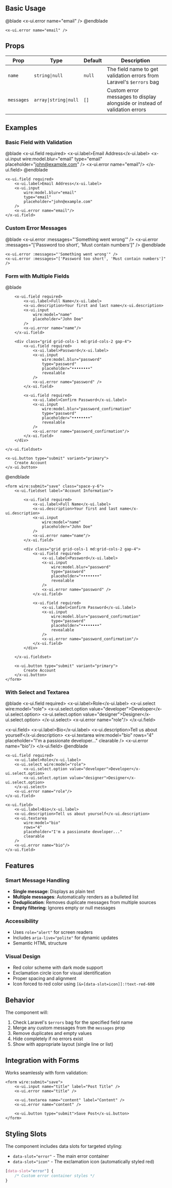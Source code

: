 ## Basic Usage

@blade
<x-ui.error name="email" />
@endblade

```blade
<x-ui.error name="email" />
```

## Props

| Prop | Type | Default | Description |
|------|------|---------|-------------|
| `name` | `string\|null` | `null` | The field name to get validation errors from Laravel's `$errors` bag |
| `messages` | `array\|string\|null` | `[]` | Custom error messages to display alongside or instead of validation errors |

## Examples

### Basic Field with Validation

@blade
<x-ui.field required>
    <x-ui.label>Email Address</x-ui.label>
    <x-ui.input 
        wire:model.blur="email" 
        type="email" 
        placeholder="john@example.com"
    />
    <x-ui.error name="email"/>
</x-ui.field>
@endblade

```blade
<x-ui.field required>
    <x-ui.label>Email Address</x-ui.label>
    <x-ui.input 
        wire:model.blur="email" 
        type="email" 
        placeholder="john@example.com"
    />
    <x-ui.error name="email"/>
</x-ui.field>
```

### Custom Error Messages

@blade
<x-ui.error :messages="'Something went wrong'" />
<x-ui.error :messages="['Password too short', 'Must contain numbers']" />
@endblade

```blade
<x-ui.error :messages="'Something went wrong'" />
<x-ui.error :messages="['Password too short', 'Must contain numbers']" />
```

### Form with Multiple Fields

@blade
<form wire:submit="save" class="space-y-6">
    <x-ui.fieldset label="Account Information">
        
        <x-ui.field required>
            <x-ui.label>Full Name</x-ui.label>
            <x-ui.description>Your first and last name</x-ui.description>
            <x-ui.input 
                wire:model="name" 
                placeholder="John Doe" 
            />
            <x-ui.error name="name"/>
        </x-ui.field>

        <div class="grid grid-cols-1 md:grid-cols-2 gap-4">
            <x-ui.field required>
                <x-ui.label>Password</x-ui.label>
                <x-ui.input 
                    wire:model.blur="password" 
                    type="password" 
                    placeholder="••••••••" 
                    revealable
                />
                <x-ui.error name="password" />
            </x-ui.field>

            <x-ui.field required>
                <x-ui.label>Confirm Password</x-ui.label>
                <x-ui.input 
                    wire:model.blur="password_confirmation" 
                    type="password"
                    placeholder="••••••••"  
                    revealable
                />
                <x-ui.error name="password_confirmation"/>
            </x-ui.field>
        </div>

    </x-ui.fieldset>

    <x-ui.button type="submit" variant="primary">
        Create Account
    </x-ui.button>
</form>
@endblade

```blade
<form wire:submit="save" class="space-y-6">
    <x-ui.fieldset label="Account Information">
        
        <x-ui.field required>
            <x-ui.label>Full Name</x-ui.label>
            <x-ui.description>Your first and last name</x-ui.description>
            <x-ui.input 
                wire:model="name" 
                placeholder="John Doe" 
            />
            <x-ui.error name="name"/>
        </x-ui.field>

        <div class="grid grid-cols-1 md:grid-cols-2 gap-4">
            <x-ui.field required>
                <x-ui.label>Password</x-ui.label>
                <x-ui.input 
                    wire:model.blur="password" 
                    type="password" 
                    placeholder="••••••••" 
                    revealable
                />
                <x-ui.error name="password" />
            </x-ui.field>

            <x-ui.field required>
                <x-ui.label>Confirm Password</x-ui.label>
                <x-ui.input 
                    wire:model.blur="password_confirmation" 
                    type="password"
                    placeholder="••••••••"  
                    revealable
                />
                <x-ui.error name="password_confirmation"/>
            </x-ui.field>
        </div>

    </x-ui.fieldset>

    <x-ui.button type="submit" variant="primary">
        Create Account
    </x-ui.button>
</form>
```

### With Select and Textarea

@blade
<x-ui.field required>
    <x-ui.label>Role</x-ui.label>
    <x-ui.select wire:model="role">
        <x-ui.select.option value="developer">Developer</x-ui.select.option>
        <x-ui.select.option value="designer">Designer</x-ui.select.option>
    </x-ui.select>
    <x-ui.error name="role"/>
</x-ui.field>

<x-ui.field>
    <x-ui.label>Bio</x-ui.label>
    <x-ui.description>Tell us about yourself</x-ui.description>
    <x-ui.textarea 
        wire:model="bio" 
        rows="4"
        placeholder="I'm a passionate developer..."
        clearable
    />
    <x-ui.error name="bio"/>
</x-ui.field>
@endblade

```blade
<x-ui.field required>
    <x-ui.label>Role</x-ui.label>
    <x-ui.select wire:model="role">
        <x-ui.select.option value="developer">Developer</x-ui.select.option>
        <x-ui.select.option value="designer">Designer</x-ui.select.option>
    </x-ui.select>
    <x-ui.error name="role"/>
</x-ui.field>

<x-ui.field>
    <x-ui.label>Bio</x-ui.label>
    <x-ui.description>Tell us about yourself</x-ui.description>
    <x-ui.textarea 
        wire:model="bio" 
        rows="4"
        placeholder="I'm a passionate developer..."
        clearable
    />
    <x-ui.error name="bio"/>
</x-ui.field>
```

## Features

### Smart Message Handling
- **Single message**: Displays as plain text
- **Multiple messages**: Automatically renders as a bulleted list
- **Deduplication**: Removes duplicate messages from multiple sources
- **Empty filtering**: Ignores empty or null messages

### Accessibility
- Uses `role="alert"` for screen readers
- Includes `aria-live="polite"` for dynamic updates
- Semantic HTML structure

### Visual Design
- Red color scheme with dark mode support
- Exclamation circle icon for visual identification
- Proper spacing and alignment
- Icon forced to red color using `[&>[data-slot=icon]]:!text-red-600`

## Behavior

The component will:
1. Check Laravel's `$errors` bag for the specified field name
2. Merge any custom messages from the `messages` prop
3. Remove duplicates and empty values
4. Hide completely if no errors exist
5. Show with appropriate layout (single line or list)

## Integration with Forms

Works seamlessly with form validation:

```blade
<form wire:submit="save">
    <x-ui.input name="title" label="Post Title" />
    <x-ui.error name="title" />
    
    <x-ui.textarea name="content" label="Content" />
    <x-ui.error name="content" />
    
    <x-ui.button type="submit">Save Post</x-ui.button>
</form>
```

## Styling Slots

The component includes data slots for targeted styling:

- `data-slot="error"` - The main error container
- `data-slot="icon"` - The exclamation icon (automatically styled red)

```css
[data-slot="error"] {
    /* Custom error container styles */
}
```